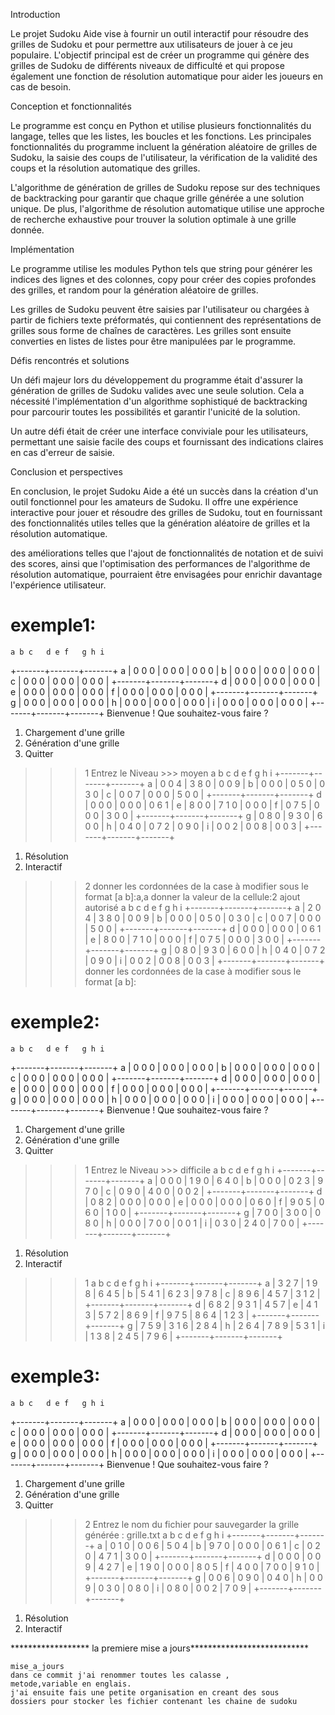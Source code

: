 Introduction

Le projet Sudoku Aide vise à fournir un outil interactif pour résoudre des grilles de Sudoku et pour permettre aux utilisateurs de jouer à ce jeu populaire. L'objectif principal est de créer un programme qui génère des grilles de Sudoku de différents niveaux de difficulté et qui propose également une fonction de résolution automatique pour aider les joueurs en cas de besoin.

Conception et fonctionnalités

Le programme est conçu en Python et utilise plusieurs fonctionnalités du langage, telles que les listes, les boucles et les fonctions. Les principales fonctionnalités du programme incluent la génération aléatoire de grilles de Sudoku, la saisie des coups de l'utilisateur, la vérification de la validité des coups et la résolution automatique des grilles.

L'algorithme de génération de grilles de Sudoku repose sur des techniques de backtracking pour garantir que chaque grille générée a une solution unique. De plus, l'algorithme de résolution automatique utilise une approche de recherche exhaustive pour trouver la solution optimale à une grille donnée.

Implémentation

Le programme utilise les modules Python tels que string pour générer les indices des lignes et des colonnes, copy pour créer des copies profondes des grilles, et random pour la génération aléatoire de grilles.

Les grilles de Sudoku peuvent être saisies par l'utilisateur ou chargées à partir de fichiers texte préformatés, qui contiennent des représentations de grilles sous forme de chaînes de caractères. Les grilles sont ensuite converties en listes de listes pour être manipulées par le programme.

Défis rencontrés et solutions

Un défi majeur lors du développement du programme était d'assurer la génération de grilles de Sudoku valides avec une seule solution. Cela a nécessité l'implémentation d'un algorithme sophistiqué de backtracking pour parcourir toutes les possibilités et garantir l'unicité de la solution.

Un autre défi était de créer une interface conviviale pour les utilisateurs, permettant une saisie facile des coups et fournissant des indications claires en cas d'erreur de saisie.

Conclusion et perspectives

En conclusion, le projet Sudoku Aide a été un succès dans la création d'un outil fonctionnel pour les amateurs de Sudoku. Il offre une expérience interactive pour jouer et résoudre des grilles de Sudoku, tout en fournissant des fonctionnalités utiles telles que la génération aléatoire de grilles et la résolution automatique.

des améliorations telles que l'ajout de fonctionnalités de notation et de suivi des scores, ainsi que l'optimisation des performances de l'algorithme de résolution automatique, pourraient être envisagées pour enrichir davantage l'expérience utilisateur.

# exemple1:
    a b c   d e f   g h i
  +-------+-------+-------+
a | 0 0 0 | 0 0 0 | 0 0 0 |
b | 0 0 0 | 0 0 0 | 0 0 0 |
c | 0 0 0 | 0 0 0 | 0 0 0 |
  +-------+-------+-------+
d | 0 0 0 | 0 0 0 | 0 0 0 |
e | 0 0 0 | 0 0 0 | 0 0 0 |
f | 0 0 0 | 0 0 0 | 0 0 0 |
  +-------+-------+-------+
g | 0 0 0 | 0 0 0 | 0 0 0 |
h | 0 0 0 | 0 0 0 | 0 0 0 |
i | 0 0 0 | 0 0 0 | 0 0 0 |
  +-------+-------+-------+
Bienvenue ! Que souhaitez-vous faire ?
1. Chargement d'une grille
2. Génération d'une grille
3. Quitter
>>> 1
Entrez le Niveau >>>  moyen
    a b c   d e f   g h i
  +-------+-------+-------+
a | 0 0 4 | 3 8 0 | 0 0 9 |
b | 0 0 0 | 0 5 0 | 0 3 0 |
c | 0 0 7 | 0 0 0 | 5 0 0 |
  +-------+-------+-------+
d | 0 0 0 | 0 0 0 | 0 6 1 |
e | 8 0 0 | 7 1 0 | 0 0 0 |
f | 0 7 5 | 0 0 0 | 3 0 0 |
  +-------+-------+-------+
g | 0 8 0 | 9 3 0 | 6 0 0 |
h | 0 4 0 | 0 7 2 | 0 9 0 |
i | 0 0 2 | 0 0 8 | 0 0 3 |
  +-------+-------+-------+
1. Résolution
2. Interactif
>>> 2
donner les cordonnées de la case à modifier sous le format [a b]:a,a
donner la valeur de la cellule:2
ajout autorisé
    a b c   d e f   g h i
  +-------+-------+-------+
a | 2 0 4 | 3 8 0 | 0 0 9 |
b | 0 0 0 | 0 5 0 | 0 3 0 |
c | 0 0 7 | 0 0 0 | 5 0 0 |
  +-------+-------+-------+
d | 0 0 0 | 0 0 0 | 0 6 1 |
e | 8 0 0 | 7 1 0 | 0 0 0 |
f | 0 7 5 | 0 0 0 | 3 0 0 |
  +-------+-------+-------+
g | 0 8 0 | 9 3 0 | 6 0 0 |
h | 0 4 0 | 0 7 2 | 0 9 0 |
i | 0 0 2 | 0 0 8 | 0 0 3 |
  +-------+-------+-------+
donner les cordonnées de la case à modifier sous le format [a b]:

# exemple2:
    a b c   d e f   g h i
  +-------+-------+-------+
a | 0 0 0 | 0 0 0 | 0 0 0 |
b | 0 0 0 | 0 0 0 | 0 0 0 |
c | 0 0 0 | 0 0 0 | 0 0 0 |
  +-------+-------+-------+
d | 0 0 0 | 0 0 0 | 0 0 0 |
e | 0 0 0 | 0 0 0 | 0 0 0 |
f | 0 0 0 | 0 0 0 | 0 0 0 |
  +-------+-------+-------+
g | 0 0 0 | 0 0 0 | 0 0 0 |
h | 0 0 0 | 0 0 0 | 0 0 0 |
i | 0 0 0 | 0 0 0 | 0 0 0 |
  +-------+-------+-------+
Bienvenue ! Que souhaitez-vous faire ?
1. Chargement d'une grille
2. Génération d'une grille
3. Quitter
>>> 1
Entrez le Niveau >>>  difficile
    a b c   d e f   g h i
  +-------+-------+-------+
a | 0 0 0 | 1 9 0 | 6 4 0 |
b | 0 0 0 | 0 2 3 | 9 7 0 |
c | 0 9 0 | 4 0 0 | 0 0 2 |
  +-------+-------+-------+
d | 0 8 2 | 0 0 0 | 0 0 0 |
e | 0 0 0 | 0 0 0 | 0 6 0 |
f | 9 0 5 | 0 6 0 | 1 0 0 |
  +-------+-------+-------+
g | 7 0 0 | 3 0 0 | 0 8 0 |
h | 0 0 0 | 7 0 0 | 0 0 1 |
i | 0 3 0 | 2 4 0 | 7 0 0 |
  +-------+-------+-------+
1. Résolution
2. Interactif
>>> 1
    a b c   d e f   g h i
  +-------+-------+-------+
a | 3 2 7 | 1 9 8 | 6 4 5 |
b | 5 4 1 | 6 2 3 | 9 7 8 |
c | 8 9 6 | 4 5 7 | 3 1 2 |
  +-------+-------+-------+
d | 6 8 2 | 9 3 1 | 4 5 7 |
e | 4 1 3 | 5 7 2 | 8 6 9 |
f | 9 7 5 | 8 6 4 | 1 2 3 |
  +-------+-------+-------+
g | 7 5 9 | 3 1 6 | 2 8 4 |
h | 2 6 4 | 7 8 9 | 5 3 1 |
i | 1 3 8 | 2 4 5 | 7 9 6 |
  +-------+-------+-------+

# exemple3:
    a b c   d e f   g h i
  +-------+-------+-------+
a | 0 0 0 | 0 0 0 | 0 0 0 |
b | 0 0 0 | 0 0 0 | 0 0 0 |
c | 0 0 0 | 0 0 0 | 0 0 0 |
  +-------+-------+-------+
d | 0 0 0 | 0 0 0 | 0 0 0 |
e | 0 0 0 | 0 0 0 | 0 0 0 |
f | 0 0 0 | 0 0 0 | 0 0 0 |
  +-------+-------+-------+
g | 0 0 0 | 0 0 0 | 0 0 0 |
h | 0 0 0 | 0 0 0 | 0 0 0 |
i | 0 0 0 | 0 0 0 | 0 0 0 |
  +-------+-------+-------+
Bienvenue ! Que souhaitez-vous faire ?
1. Chargement d'une grille
2. Génération d'une grille
3. Quitter
>>> 2
Entrez le nom du fichier pour sauvegarder la grille générée : grille.txt
    a b c   d e f   g h i
  +-------+-------+-------+
a | 0 1 0 | 0 0 6 | 5 0 4 |
b | 9 7 0 | 0 0 0 | 0 6 1 |
c | 0 2 0 | 4 7 1 | 3 0 0 |
  +-------+-------+-------+
d | 0 0 0 | 0 0 9 | 4 2 7 |
e | 1 9 0 | 0 0 0 | 8 0 5 |
f | 4 0 0 | 7 0 0 | 9 1 0 |
  +-------+-------+-------+
g | 0 0 6 | 0 9 0 | 0 4 0 |
h | 0 0 9 | 0 3 0 | 0 8 0 |
i | 0 8 0 | 0 0 2 | 7 0 9 |
  +-------+-------+-------+
1. Résolution
2. Interactif
>>> 

****************** la premiere mise a jours***************************

    mise_a_jours
    dans ce commit j'ai renommer toutes les calasse ,
    metode,variable en englais.
    j'ai ensuite fais une petite organisation en creant des sous
    dossiers pour stocker les fichier contenant les chaine de sudoku



